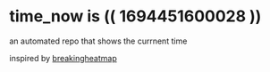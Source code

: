 # time_now is (( 1694451600028 ))

an automated repo that shows the currnent time

inspired by [breakingheatmap](https://github.com/breakingheatmap/breakingheatmap)